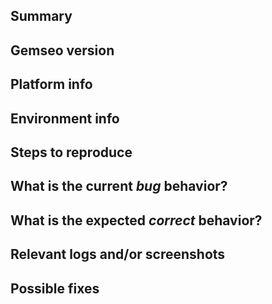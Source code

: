 <!---
Please read this!

Before opening a new issue, make sure to search in the issues and verify the issue you're about to submit isn't a duplicate.
--->

## Summary

<!-- Summarize the bug encountered concisely. -->

## Gemseo version

<!-- Which version of gemseo was used. -->

## Platform info

<!-- Which OS type and version were used. -->

## Environment info

<!-- If using an anaconda environment, provide the output of: conda info and conda list. -->
<!-- Otherwise, provide the python version and the output of: pip list. -->

## Steps to reproduce

<!-- Describe how one can reproduce the issue - this is very important. Please use an ordered list. -->

## What is the current *bug* behavior?

<!-- Describe what actually happens. -->

## What is the expected *correct* behavior?

<!-- Describe what you should see instead. -->

## Relevant logs and/or screenshots

<!-- Paste any relevant logs - please use code blocks (```) to format console output, logs, and code
 as it's tough to read otherwise. -->

## Possible fixes

<!-- If you can, link to the line of code that might be responsible for the problem. -->

